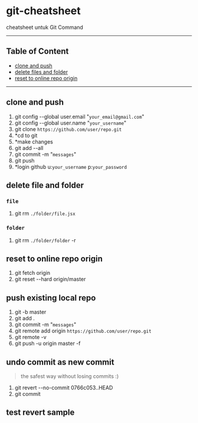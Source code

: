# git-cheatsheet
cheatsheet untuk Git Command
***
## Table of Content
- [clone and push](#clone-and-push)
- [delete files and folder](#delete-files-and-folder)
- [reset to online repo origin](#reset-to-online-repo-origin)
***
## clone and push
1. git config --global user.email "`your_email@gmail.com`"
2. git config --global user.name "`your_username`"
3. git clone `https://github.com/user/repo.git`
4. *cd to git
5. *make changes
6. git add --all
7. git commit -m "`messages`"
8. git push
9. *login github u:`your_username` p:`your_password`

## delete file and folder
### `file`
1. git rm `./folder/file.jsx`
### `folder`
1. git rm `./folder/folder` -r


## reset to online repo origin
1. git fetch origin
2. git reset --hard origin/master

## push existing local repo
1. git -b master
2. git add .
3. git commit -m "`messages`"
4. git remote add origin `https://github.com/user/repo.git`
5. git remote -v
6. git push -u origin master -f

## undo commit as new commit
> the safest way without losing commits :)
1. git revert --no-commit 0766c053..HEAD
2. git commit

## test revert sample